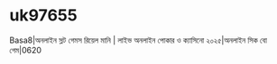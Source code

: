 # uk97655
Basa8|অনলাইন স্লট গেমস রিয়েল মানি | লাইভ অনলাইন পোকার ও ক্যাসিনো ২০২৫|অনলাইন সিক বো গেম|0620

